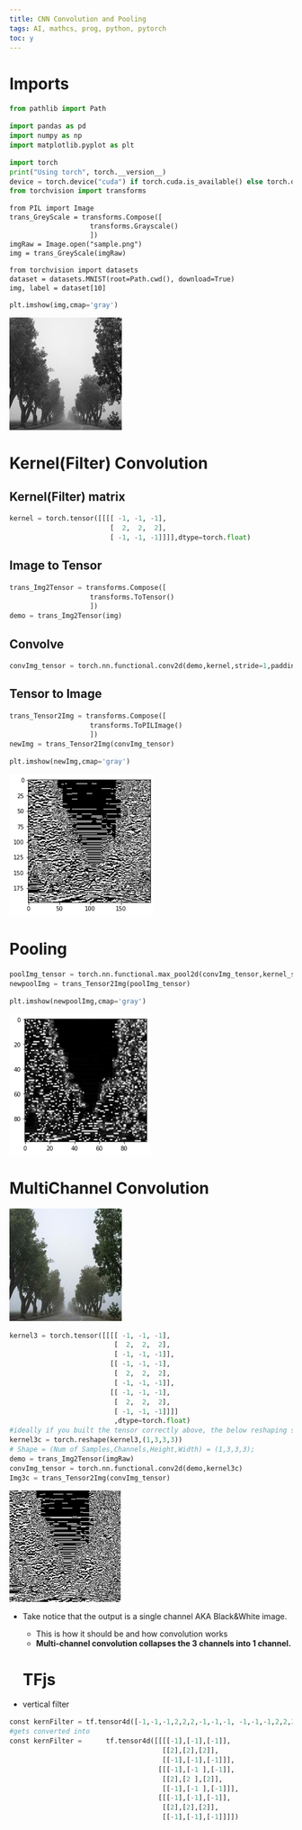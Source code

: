 ```yaml
---
title: CNN Convolution and Pooling
tags: AI, mathcs, prog, python, pytorch
toc: y
---
```


# Imports

```python
from pathlib import Path
```

```python
import pandas as pd
import numpy as np
import matplotlib.pyplot as plt
```

```python
import torch
print("Using torch", torch.__version__)
device = torch.device("cuda") if torch.cuda.is_available() else torch.device("cpu")
from torchvision import transforms
```



```{.python group=1 glabel=LocalImage}
from PIL import Image
trans_GreyScale = transforms.Compose([
                    transforms.Grayscale()
                    ])
imgRaw = Image.open("sample.png")
img = trans_GreyScale(imgRaw)
```

```{.python group=1 glabel=MNIST}
from torchvision import datasets
dataset = datasets.MNIST(root=Path.cwd(), download=True)
img, label = dataset[10]
```

```python
plt.imshow(img,cmap='gray')
```

![](/images/output_20_0_CNN2.png)


# Kernel(Filter) Convolution

## Kernel(Filter) matrix

```python
kernel = torch.tensor([[[[ -1, -1, -1],
                         [  2,  2,  2],
                         [ -1, -1, -1]]]],dtype=torch.float)
```

## Image to Tensor

```python
trans_Img2Tensor = transforms.Compose([
                    transforms.ToTensor()
                    ])
demo = trans_Img2Tensor(img)
```

## Convolve

```python
convImg_tensor = torch.nn.functional.conv2d(demo,kernel,stride=1,padding=0)
```

## Tensor to Image

```python
trans_Tensor2Img = transforms.Compose([
                    transforms.ToPILImage()
                    ])
newImg = trans_Tensor2Img(convImg_tensor)
```

```python
plt.imshow(newImg,cmap='gray')
```

![](/images/output_10_1_CNN2.png)

# Pooling

```python
poolImg_tensor = torch.nn.functional.max_pool2d(convImg_tensor,kernel_size=2)
newpoolImg = trans_Tensor2Img(poolImg_tensor)
```

```python
plt.imshow(newpoolImg,cmap='gray')
```


![](/images/output_12_1_CNN2.png)


# MultiChannel Convolution

![raw image with 3 channels AKA RGB color](/images/output_21_0_CNN2.png)


```python
kernel3 = torch.tensor([[[[ -1, -1, -1],
                          [  2,  2,  2],
                          [ -1, -1, -1]],
                         [[ -1, -1, -1],
                          [  2,  2,  2],
                          [ -1, -1, -1]],
                         [[ -1, -1, -1],
                          [  2,  2,  2],
                          [ -1, -1, -1]]]]
                          ,dtype=torch.float)
#ideally if you built the tensor correctly above, the below reshaping should do nothing
kernel3c = torch.reshape(kernel3,(1,3,3,3)) 
# Shape = (Num of Samples,Channels,Height,Width) = (1,3,3,3); 
demo = trans_Img2Tensor(imgRaw)
convImg_tensor = torch.nn.functional.conv2d(demo,kernel3c)
Img3c = trans_Tensor2Img(convImg_tensor)
```

![](/images/output_26_0_CNN2.png)

* Take notice that the output is a single channel AKA Black&White image. 
  * This is how it should be and how convolution works
  * **Multi-channel convolution collapses the 3 channels into 1 channel.**


  # TFjs

* vertical filter

```python
const kernFilter = tf.tensor4d([-1,-1,-1,2,2,2,-1,-1,-1, -1,-1,-1,2,2,2,-1,-1,-1, -1,-1,-1,2,2,2,-1,-1,-1],[3,3,3,1],"float32") 
#gets converted into 
const kernFilter =      tf.tensor4d([[[[-1],[-1],[-1]],
                                      [[2],[2],[2]],
                                      [[-1],[-1],[-1]]],
                                     [[[-1],[-1 ],[-1]],
                                      [[2],[2 ],[2]],
                                      [[-1],[-1 ],[-1]]],
                                     [[[-1],[-1],[-1]],
                                      [[2],[2],[2]],
                                      [[-1],[-1],[-1]]]])
  ```